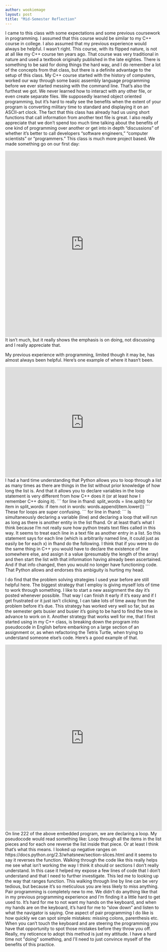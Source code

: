 ```yaml
---
author: wookiemage
layout: post
title: "Mid-Semester Reflection"
---
```

  I came to this class with some expectations and some previous coursework in programming. I assumed that this course would be similar to my C++ course in college. I also assumed that my previous experience would always be helpful. I wasn’t right.
This course, with its flipped nature, is not at all like my C++ course ten years ago. That course was very traditional in nature and used a textbook originally published in the late eighties. There is something to be said for doing things the hard way, and I do remember a lot of the concepts from that class, but there is a definite advantage to the setup of this class.
My C++ course started with the history of computers, worked our way through some basic assembly language programming before we ever started messing with the command line. That’s also the furthest we got. We never learned how to interact with any other file, or even create separate files. We supposedly learned object oriented programming, but it’s hard to really see the benefits when the extent of your program is converting military time to standard and displaying it on an ASCII-art clock. The fact that this class has already had us using short functions that call information from another text file is great. I also really appreciate that we don’t spend too much time talking about the benefits of one kind of programming over another or get into in depth “discussions” of whether it’s better to call developers “software engineers,” “computer scientists” or “programmers.”
This class is much more project based. We made something go on our first day:
<iframe src="https://trinket.io/embed/python/7c81b5cc31" width="100%" height="600" frameborder="0" marginwidth="0" marginheight="0" allowfullscreen></iframe>
It isn’t much, but it really shows the emphasis is on doing, not discussing and I really appreciate that.

My previous experience with programming, limited though it may be, has almost always been helpful. Here’s one example of where it hasn’t been.
<iframe src="https://trinket.io/embed/python/448c8c4f8a" width="100%" height="356" frameborder="0" marginwidth="0" marginheight="0" allowfullscreen></iframe>
I had a hard time understanding that Python allows you to loop through a list as many times as there are things in the list without prior knowledge of how long the list is. And that it allows you to declare variables in the loop statement is very different from how C++ does it (or at least how I remember C++ doing it). 
```
for line in fhand:
    split_words = line.split()
    for item in split_words:
      if item not in words:
        words.append(item.lower())
```
These for loops are super confusing. 
```
for line in fhand:
```
Is simultaneously declaring a variable (line) and declaring a loop that will run as long as there is another entity in the list fhand. Or at least that’s what I think because I’m not really sure how python treats text files called in this way. It seems to treat each line in a text file as another entry in a list. So this statement says for each line (which is arbitrarily named line, it could just as easily be for each x) in fhand do the following. I think that if you were to do the same thing in C++ you would have to declare the existence of line somewhere else, and assign it a value (presumably the length of the array) and then start the list with that information having already been ascertained. And if that info changed, then you would no longer have functioning code. That Python allows and endorses this ambiguity is hurting my head.

I do find that the problem solving strategies I used year before are still helpful here. The biggest strategy that I employ is giving myself lots of time to work through something. I like to start a new assignment the day it’s posted whenever possible. That way I can finish it early if it’s easy and if I get frustrated or it just isn’t clicking, I can take lots of time away from the problem before it’s due. This strategy has worked very well so far, but as the semester gets busier and busier it’s going to be hard to find the time in advance to work on it.
Another strategy that works well for me, that I first started using in my C++ class, is breaking down the program into pseudocode in English before embarking on a large section of an assignment or, as when refactoring the Tetris Turtle, when trying to understand someone else’s code. Here’s a good example of that.
<iframe src="https://trinket.io/embed/python/d0b14e13d2" width="100%" height="600" frameborder="0" marginwidth="0" marginheight="0" allowfullscreen=""></iframe>
On line 222 of the above embedded program, we are declaring a loop. My pseudocode would read something like:
Loop through all the items in the list pieces and for each one reverse the list inside that piece. Or at least I think that’s what this means. I looked up negative ranges on https://docs.python.org/2.3/whatsnew/section-slices.html and it seems to say it reverses the function. 
Walking through the code like this really helps me see what isn’t working the way I think it should or sections I don’t really understand. In this case it helped my expose a few lines of code that I don’t understand and that I need to further investigate. This led me to looking up the way that ranges function.  This walking through line by line can be very tedious, but because it’s so meticulous you are less likely to miss anything.
Pair programming is completely new to me. We didn’t do anything like that in my previous programming experience and I’m finding it a little hard to get used to. It’s hard for me to not want my hands on the keyboard, and when my hands are on the keyboard, it’s hard for me to “slow down” and listen to what the navigator is saying. One aspect of pair programming I do like is how quickly we can spot simple mistakes: missing colons, parenthesis etc.  When you can’t touch the keyboard and are steering the programming you have that opportunity to spot those mistakes before they throw you off. Really, my reticence to adopt this method is just my attitude. I have a hard time not "doing" something, and I'll need to just convince myself of the benefits of this practice.
